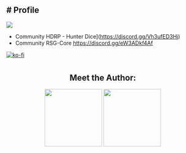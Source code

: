 #
<h2  ># Profile</h2>
<p>
<a href="https://linktr.ee/sadicius"><img src="https://img.shields.io/badge/-Linktr-000000?style=flat-square&logo=github&logoColor=white"></a>
</p>

- Community HDRP - Hunter Dice](https://discord.gg/Vh3ufED3Hj)
- Community RSG-Core https://discord.gg/eW3ADkf4Af

[![ko-fi](https://ko-fi.com/img/githubbutton_sm.svg)](https://ko-fi.com/P5P5X6OMW)
#
<h2 align="center"> Meet the Author:</h2>
<p align="center">
<a><img height="150px" src="https://github-readme-stats.vercel.app/api?username=Sadicius&show_icons=true&theme=dark" /> <!-- wi*quL3fcV -->
<img height="150px" src="https://github-readme-stats.vercel.app/api/top-langs/?username=Sadicius&layout=compact&show_icons=true&theme=dark" /></a>
</p>

